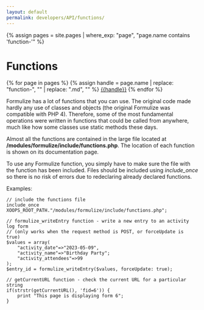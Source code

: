 ```yaml
---
layout: default
permalink: developers/API/functions/
---
```

{% assign pages = site.pages | where_exp: "page", "page.name contains 'function-'" %}

# Functions

{% for page in pages %}
{% assign handle = page.name | replace: "function-", "" | replace: ".md", "" %}
[{{handle}}](../functions/{{handle}})
{% endfor %}

Formulize has a lot of functions that you can use. The original code made hardly any use of classes and objects (the original Formulize was compatible with PHP 4). Therefore, some of the most fundamental operations were written in functions that could be called from anywhere, much like how some classes use static methods these days.

Almost all the functions are contained in the large file located at __/modules/formulize/include/functions.php__. The location of each function is shown on its documentation page.

To use any Formulize function, you simply have to make sure the file with the function has been included. Files should be included using _include_once_ so there is no risk of errors due to redeclaring already declared functions.

Examples:

~~~
// include the functions file
include_once XOOPS_ROOT_PATH."/modules/formulize/include/functions.php";

// formulize_writeEntry function - write a new entry to an activity log form
// (only works when the request method is POST, or forceUpdate is true)
$values = array(
    "activity_date"=>"2023-05-09",
    "activity_name"=>"Birthday Party";
    "activity_attendees"=>99
);
$entry_id = formulize_writeEntry($values, forceUpdate: true);

// getCurrentURL function - check the current URL for a particular string
if(strstr(getCurrentURL(), 'fid=6')) {
    print "This page is displaying form 6";
}
~~~





